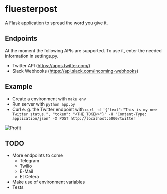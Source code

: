 # fluesterpost
A Flask application to spread the word you give it.

## Endpoints

At the moment the following APIs are supported. To use it, enter the needed information in settings.py.

* Twitter API (https://apps.twitter.com/)
* Slack Webhooks (https://api.slack.com/incoming-webhooks)

## Example

* Create a environment with `make env`
* Run server with `python app.py`
* Curl e. g. the Twitter endpoint with `curl -d '{"text":"This is my new Twitter status.", "token": "<THE_TOKEN>"}' -H "Content-Type: application/json" -X POST http://localhost:5000/twitter`

![Profit](https://i.imgur.com/6M8PjSQ.png)

## TODO

* More endpoints to come
  * Telegram
  * Twilio
  * E-Mail
  * Et Cetera
* Make use of environment variables
* Tests
